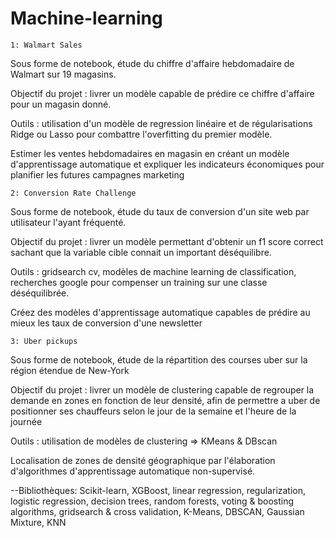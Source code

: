 # Machine-learning



    1: Walmart Sales

Sous forme de notebook, étude du chiffre d'affaire hebdomadaire de Walmart sur 19 magasins. 

Objectif du projet : livrer un modèle capable de prédire ce chiffre d'affaire pour un magasin donné. 

Outils : utilisation d'un modèle de regression linéaire et de régularisations Ridge ou Lasso pour combattre l'overfitting du premier modèle.

Estimer les ventes hebdomadaires en magasin en créant un modèle d'apprentissage automatique et expliquer les indicateurs économiques pour planifier les futures campagnes marketing

    2: Conversion Rate Challenge

Sous forme de notebook, étude du taux de conversion d'un site web par utilisateur l'ayant fréquenté. 

Objectif du projet : livrer un modèle permettant d'obtenir un f1 score correct sachant que la variable cible connait un important déséquilibre. 

Outils : gridsearch cv, modèles de machine learning de classification, recherches google pour compenser un training sur une classe déséquilibrée.

Créez des modèles d'apprentissage automatique capables de prédire au mieux les taux de conversion d'une newsletter 

    3: Uber pickups

Sous forme de notebook, étude de la répartition des courses uber sur la région étendue de New-York 

Objectif du projet : livrer un modèle de clustering capable de regrouper la demande en zones en fonction de leur densité, afin de permettre a uber de positionner ses chauffeurs selon le jour de la semaine et l'heure de la journée 

Outils : utilisation de modèles de clustering => KMeans & DBscan

Localisation de zones de densité géographique par l'élaboration d'algorithmes d'apprentissage automatique non-supervisé.



--Bibliothèques: Scikit-learn, XGBoost, linear regression, regularization, logistic regression, decision trees, random forests, voting & boosting algorithms, gridsearch & cross validation, K-Means, DBSCAN, Gaussian Mixture, KNN
